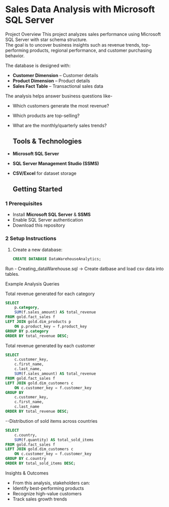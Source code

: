 # Sales Data Analysis with Microsoft SQL Server
Project Overview
This  project analyzes sales performance using Microsoft SQL Server with star schema structure.  
The goal is to uncover business insights  such as revenue trends, top-performing products, regional performance, and customer purchasing behavior.
  
The database is designed with:
- **Customer Dimension** – Customer details
- **Product Dimension** – Product details
- **Sales Fact Table** – Transactional sales data

The analysis helps answer business questions like-
- Which customers generate the most revenue?
- Which products are top-selling?
- What are the monthly/quarterly sales trends?

  ##  Tools & Technologies
- **Microsoft SQL Server** 
- **SQL Server Management Studio (SSMS)**
- **CSV/Excel** for dataset storage

  ## Getting Started

### 1 Prerequisites
- Install **Microsoft SQL Server** & **SSMS**
- Enable SQL Server authentication
- Download this repository

### 2️ Setup Instructions
1. Create a new database:
   ```sql
   CREATE DATABASE DataWarehouseAnalytics;
Run - Creating_dataWarehouse.sql → Create datbase and load csv data into tables.

Example Analysis Queries

Total revenue generated for each category
```sql
SELECT
    p.category,
    SUM(f.sales_amount) AS total_revenue
FROM gold.fact_sales f
LEFT JOIN gold.dim_products p
    ON p.product_key = f.product_key
GROUP BY p.category
ORDER BY total_revenue DESC;
```



Total revenue generated by each customer
```sql
SELECT
    c.customer_key,
    c.first_name,
    c.last_name,
    SUM(f.sales_amount) AS total_revenue
FROM gold.fact_sales f
LEFT JOIN gold.dim_customers c
    ON c.customer_key = f.customer_key
GROUP BY 
    c.customer_key,
    c.first_name,
    c.last_name
ORDER BY total_revenue DESC;
```

--Distribution of sold items across countries
```sql
SELECT
    c.country,
    SUM(f.quantity) AS total_sold_items
FROM gold.fact_sales f
LEFT JOIN gold.dim_customers c
    ON c.customer_key = f.customer_key
GROUP BY c.country
ORDER BY total_sold_items DESC;
```




Insights & Outcomes
- From this analysis, stakeholders can:
- Identify best-performing products
- Recognize high-value customers
- Track sales growth trends

